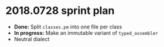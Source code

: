 # 2018.0728 sprint plan
- **Done:** Split `classes.pm` into one file per class
- **In progress:** Make an immutable variant of `typed_assembler`
- Neutral dialect
